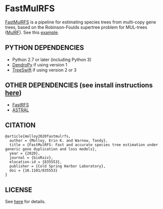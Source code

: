 FastMulRFS
==========
[FastMulRFS](https://doi.org/10.1101/835553) is a pipeline for estimating species trees from multi-copy gene trees, based on the Robinson-Foulds supertree problem for MUL-trees ([MulRF](https://doi.org/10.1186/1748-7188-8-28)). See this [example](example/README.md).

PYTHON DEPENDENCIES
-------------------
+ Python 2.7 or later (including Python 3)
+ [DendroPy](https://www.dendropy.org) if using version 1
+ [TreeSwift](https://github.com/niemasd/TreeSwift) if using version 2 or 3

OTHER DEPENDENCIES (see install instructions [here](external/README.md))
------------------
+ [FastRFS](https://github.com/ekmolloy/fastrfs)
+ [ASTRAL](https://github.com/smirarab/astral)

CITATION
--------
```
@article{molloy2020fastmulrfs,
  author = {Molloy, Erin K. and Warnow, Tandy},
  title = {FastMulRFS: Fast and accurate species tree estimation under generic gene duplication and loss models},
  year = {2020},
  journal = {bioRxiv},
  elocation-id = {835553},
  publisher = {Cold Spring Harbor Laboratory},
  doi = {10.1101/835553}
}
```

LICENSE
-------
See [here](LICENSE.txt) for details.
